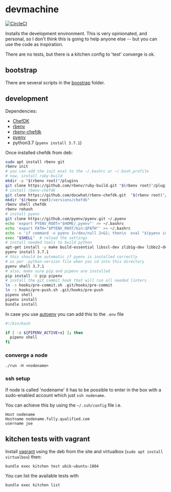 # devmachine

[![CircleCI](https://circleci.com/gh/gbagnoli/devmachine.svg?style=svg)](https://circleci.com/gh/gbagnoli/devmachine)

Installs the development environment.  This is very opinionated, and personal,
so I don't think this is going to help anyone else -- but you can use the code
as inspiration.

There are no tests, but there is a kitchen config to 'test' converge is ok.

## bootstrap

There are several scripts in the [boostrap](./boostrap) folder.

## development

Dependencies:
* [ChefDK](https://downloads.chef.io/chefdk)
* [rbenv](https://github.com/rbenv/rbenv)
* [rbenv-chefdk](https://github.com/docwhat/rbenv-chefdk)
* [pyenv](https://github.com/pyenv/pyenv)
* python3.7 (`pyenv install 3.7.1`)

Once installed chefdk from deb:

```bash
sudo apt install rbenv git
rbenv init
# you can add the init eval to the ~/.bashrc or ~/.bash_profile
# now, install ruby-build
mkdir -p "$(rbenv root)"/plugins
git clone https://github.com/rbenv/ruby-build.git "$(rbenv root)"/plugins/ruby-build
# install rbenv-chefdk
git clone https://github.com/docwhat/rbenv-chefdk.git  "$(rbenv root)"/plugins/rbenv-chefdk
mkdir "$(rbenv root)/versions/chefdk"
rbenv shell chefdk
rbenv rehash
# install pyenv
git clone https://github.com/pyenv/pyenv.git ~/.pyenv
echo 'export PYENV_ROOT="$HOME/.pyenv"' >> ~/.bashrc
echo 'export PATH="$PYENV_ROOT/bin:$PATH"' >> ~/.bashrc
echo -e 'if command -v pyenv 1>/dev/null 2>&1; then\n  eval "$(pyenv init -)"\nfi' >> ~/.bashrc
exec "$SHELL"  # reload the settings
# install needed tools to build python
apt-get install -y make build-essential libssl-dev zlib1g-dev libbz2-dev libreadline-dev libsqlite3-dev wget curl llvm libncurses5-dev xz-utils tk-dev libxml2-dev libxmlsec1-dev libffi-dev
pyenv install 3.7.1
# this should be automatic if pyenv is installed correctly
# as per .python-version file when you cd into this directory
pyenv shell 3.7.1
# also, make sure pip and pipenv are installed
pip install -U pip pipenv
# install the git commit hook that will run all needed linters
ln -s hooks/pre-commit.sh .git/hooks/pre-commit
ln -s hooks/pre-push.sh .git/hooks/pre-push
pipenv shell
pipenv install
bundle install
```

In case you use [autoenv](https://github.com/kennethreitz/autoenv) you can add this to the `.env` file

```bash
#!/bin/bash

if [ -z ${PIPENV_ACTIVE+x} ]; then
  pipenv shell
fi
```

### converge a node

```
./run -H <nodename>
```

### ssh setup

If node is called 'nodename' it has to be possible to enter in the box
with a sudo-enabled account which just `ssh nodename`.

You can achieve this by using the `~/.ssh/config` file
i.e.

```
Host nodename
Hostname nodename.fully.qualified.com
username joe
```

## kitchen tests with vagrant

Install [vagrant](https://www.vagrantup.com/downloads.html) using the deb from
the site and virtualbox (`sudo apt install virtualbox`) then:

```bash
bundle exec kitchen test ubik-ubuntu-1804
```

You can list the available tests with

```bash
bundle exec kitchen list
```
